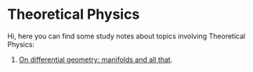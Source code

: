 # Theoretical Physics

Hi, here you can find some study notes about topics involving Theoretical Physics:
1. [On differential geometry: manifolds and all that](https://github.com/PhysicsZandi/TheoreticalPhysics/blob/main/pdf/dg.pdf).